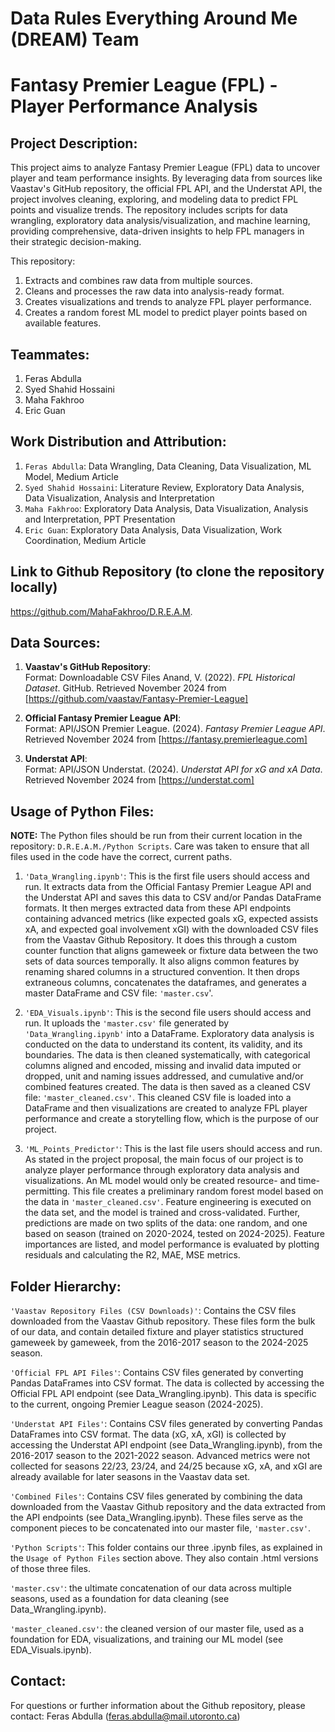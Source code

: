 # Data Rules Everything Around Me (DREAM) Team
# Fantasy Premier League (FPL) - Player Performance Analysis


## Project Description:
This project aims to analyze Fantasy Premier League (FPL) data to uncover player and team performance insights. By leveraging data from sources like Vaastav's GitHub repository, the official FPL API, and the Understat API, the project involves cleaning, exploring, and modeling data to predict FPL points and visualize trends. The repository includes scripts for data wrangling, exploratory data analysis/visualization, and machine learning, providing comprehensive, data-driven insights to help FPL managers in their strategic decision-making. 

This repository:
1) Extracts and combines raw data from multiple sources.
2) Cleans and processes the raw data into analysis-ready format.
3) Creates visualizations and trends to analyze FPL player performance.
4) Creates a random forest ML model to predict player points based on available features.


## Teammates:
1. Feras Abdulla
2. Syed Shahid Hossaini
3. Maha Fakhroo
4. Eric Guan


## Work Distribution and Attribution:
1. `Feras Abdulla`: Data Wrangling, Data Cleaning, Data Visualization, ML Model, Medium Article
2. `Syed Shahid Hossaini`: Literature Review, Exploratory Data Analysis, Data Visualization, Analysis and Interpretation
3. `Maha Fakhroo`: Exploratory Data Analysis, Data Visualization, Analysis and Interpretation, PPT Presentation
4. `Eric Guan`: Exploratory Data Analysis, Data Visualization, Work Coordination, Medium Article


## Link to Github Repository (to clone the repository locally)
https://github.com/MahaFakhroo/D.R.E.A.M.


## Data Sources:
1. **Vaastav's GitHub Repository**:  
   Format: Downloadable CSV Files
   Anand, V. (2022). *FPL Historical Dataset*. GitHub. Retrieved November 2024 from [https://github.com/vaastav/Fantasy-Premier-League]

2. **Official Fantasy Premier League API**:  
   Format: API/JSON
   Premier League. (2024). *Fantasy Premier League API*. Retrieved November 2024 from [https://fantasy.premierleague.com]

3. **Understat API**:  
   Format: API/JSON
   Understat. (2024). *Understat API for xG and xA Data*. Retrieved November 2024 from [https://understat.com]


## Usage of Python Files:
**NOTE:** The Python files should be run from their current location in the repository: `D.R.E.A.M./Python Scripts`. Care was taken to ensure that all files used in the code have the correct, current paths.

1. `'Data_Wrangling.ipynb'`:
This is the first file users should access and run. It extracts data from the Official Fantasy Premier League API and the Understat API and saves this data to CSV and/or Pandas DataFrame formats. It then merges extracted data from these API endpoints containing advanced metrics (like expected goals xG, expected assists xA, and expected goal involvement xGI) with the downloaded CSV files from the Vaastav Github Repository. It does this through a custom counter function that aligns gameweek or fixture data between the two sets of data sources temporally. It also aligns common features by renaming shared columns in a structured convention. It then drops extraneous columns, concatenates the dataframes, and generates a master DataFrame and CSV file: `'master.csv`'.

2. `'EDA_Visuals.ipynb'`:
This is the second file users should access and run. It uploads the `'master.csv'` file generated by `'Data_Wrangling.ipynb'` into a DataFrame. Exploratory data analysis is conducted on the data to understand its content, its validity, and its boundaries. The data is then cleaned systematically, with categorical columns aligned and encoded, missing and invalid data imputed or dropped, unit and naming issues addressed, and cumulative and/or combined features created. The data is then saved as a cleaned CSV file: `'master_cleaned.csv'`. This cleaned CSV file is loaded into a DataFrame and then visualizations are created to analyze FPL player performance and create a storytelling flow, which is the purpose of our project.

3. `'ML_Points_Predictor'`:
This is the last file users should access and run. As stated in the project proposal, the main focus of our project is to analyze player performance through exploratory data analysis and visualizations. An ML model would only be created resource- and time-permitting. This file creates a preliminary random forest model based on the data in `'master_cleaned.csv'`. Feature engineering is executed on the data set, and the model is trained and cross-validated. Further, predictions are made on two splits of the data: one random, and one based on season (trained on 2020-2024, tested on 2024-2025). Feature importances are listed, and model performance is evaluated by plotting residuals and calculating the R2, MAE, MSE metrics.


## Folder Hierarchy:
`'Vaastav Repository Files (CSV Downloads)'`: Contains the CSV files downloaded from the Vaastav Github repository. These files form the bulk of our data, and contain detailed fixture and player statistics structured gameweek by gameweek, from the 2016-2017 season to the 2024-2025 season.

`'Official FPL API Files'`: Contains CSV files generated by converting Pandas DataFrames into CSV format. The data is collected by accessing the Official FPL API endpoint (see Data_Wrangling.ipynb). This data is specific to the current, ongoing Premier League season (2024-2025).

`'Understat API Files'`: Contains CSV files generated by converting Pandas DataFrames into CSV format. The data (xG, xA, xGI) is collected by accessing the Understat API endpoint (see Data_Wrangling.ipynb), from the 2016-2017 season to the 2021-2022 season. Advanced metrics were not collected for seasons 22/23, 23/24, and 24/25 because xG, xA, and xGI are already available for later seasons in the Vaastav data set.

`'Combined Files'`: Contains CSV files generated by combining the data downloaded from the Vaastav Github repository and the data extracted from the API endpoints (see Data_Wrangling.ipynb). These files serve as the component pieces to be concatenated into our master file, `'master.csv'`. 

`'Python Scripts'`: This folder contains our three .ipynb files, as explained in the `Usage of Python Files` section above. They also contain .html versions of those three files.

`'master.csv'`: the ultimate concatenation of our data across multiple seasons, used as a foundation for data cleaning (see Data_Wrangling.ipynb).

`'master_cleaned.csv'`: the cleaned version of our master file, used as a foundation for EDA, visualizations, and training our ML model (see EDA_Visuals.ipynb). 


## Contact:
For questions or further information about the Github repository, please contact:
Feras Abdulla (feras.abdulla@mail.utoronto.ca)